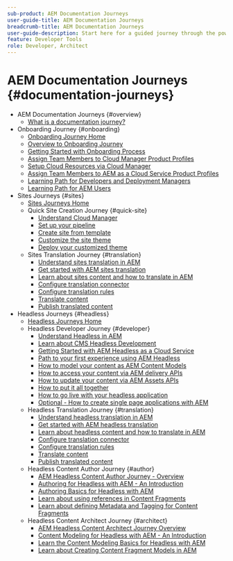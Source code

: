 ```yaml
---
sub-product: AEM Documentation Journeys
user-guide-title: AEM Documentation Journeys
breadcrumb-title: AEM Documentation Journeys
user-guide-description: Start here for a guided journey through the powerful and flexible headless features of AEM, their capabilities, and how to leverage them on your project.
feature: Developer Tools
role: Developer, Architect
---
```


# AEM Documentation Journeys {#documentation-journeys}

<!--
Please note that all links to other guides need to be absolute references with leading protocol and domain since SCCM does not allow pages to be referenced with relative links in multiple ToCs.
-->

+ AEM Documentation Journeys {#overview}
  + [What is a documentation journey?](home.md)
+ Onboarding Journey {#onboarding}
  + [Onboarding Journey Home](https://experienceleague.adobe.com/docs/experience-manager-cloud-service/journey-onboarding/home.html)
  + [Overview to Onboarding Journey](https://experienceleague.adobe.com/docs/experience-manager-cloud-service/journey-onboarding/onboarding/onboarding-journey-overview.html)
  + [Getting Started with Onboarding Process](https://experienceleague.adobe.com/docs/experience-manager-cloud-service/journey-onboarding/onboarding/get-started-onboarding-journey.html)
  + [Assign Team Members to Cloud Manager Product Profiles](https://experienceleague.adobe.com/docs/experience-manager-cloud-service/journey-onboarding/onboarding/assign-team-members-cloud-manager.html)
  + [Setup Cloud Resources via Cloud Manager](https://experienceleague.adobe.com/docs/experience-manager-cloud-service/journey-onboarding/onboarding/setup-cloud-resources-via-cloud-manager.html)
  + [Assign Team Members to AEM as a Cloud Service Product Profiles](https://experienceleague.adobe.com/docs/experience-manager-cloud-service/journey-onboarding/onboarding/assign-team-members-aem-cloud-service.html)
  + [Learning Path for Developers and Deployment Managers](https://experienceleague.adobe.com/docs/experience-manager-cloud-service/journey-onboarding/onboarding/learning-path-developers-deploymentmanagers.html)
  + [Learning Path for AEM Users](https://experienceleague.adobe.com/docs/experience-manager-cloud-service/journey-onboarding/onboarding/learning-path-aem-users.html)
+ Sites Journeys {#sites}
  + [Sites Journeys Home](https://experienceleague.adobe.com/docs/experience-manager-cloud-service/sites-journey/home.html)
  + Quick Site Creation Journey {#quick-site}
    + [Understand Cloud Manager](https://experienceleague.adobe.com/docs/experience-manager-cloud-service/sites-journey/quick-site/cloud-manager.html)
    + [Set up your pipeline](https://experienceleague.adobe.com/docs/experience-manager-cloud-service/sites-journey/quick-site/pipeline-setup.html)
    + [Create site from template](https://experienceleague.adobe.com/docs/experience-manager-cloud-service/sites-journey/quick-site/create-site.html)
    + [Customize the site theme](https://experienceleague.adobe.com/docs/experience-manager-cloud-service/sites-journey/quick-site/customize-theme.html)
    + [Deploy your customized theme](https://experienceleague.adobe.com/docs/experience-manager-cloud-service/sites-journey/quick-site/deploy-theme.html)
  + Sites Translation Journey {#translation}
    + [Understand sites translation in AEM](https://experienceleague.adobe.com/docs/experience-manager-cloud-service/sites-journey/translation/overview.html)
    + [Get started with AEM sites translation](https://experienceleague.adobe.com/docs/experience-manager-cloud-service/sites-journey/translation/getting-started.html)
    + [Learn about sites content and how to translate in AEM](https://experienceleague.adobe.com/docs/experience-manager-cloud-service/sites-journey/translation/learn-about.html)
    + [Configure translation connector](https://experienceleague.adobe.com/docs/experience-manager-cloud-service/sites-journey/translation/configure-connector.html)
    + [Configure translation rules](https://experienceleague.adobe.com/docs/experience-manager-cloud-service/sites-journey/translation/translation-rules.html)
    + [Translate content](https://experienceleague.adobe.com/docs/experience-manager-cloud-service/sites-journey/translation/translate-content.html)
    + [Publish translated content](https://experienceleague.adobe.com/docs/experience-manager-cloud-service/sites-journey/translation/publish-content.html)
+ Headless Journeys {#headless}
  + [Headless Journeys Home](https://experienceleague.adobe.com/docs/experience-manager-cloud-service/headless-journey/home.html)
   + Headless Developer Journey {#developer}
     + [Understand Headless in AEM](https://experienceleague.adobe.com/docs/experience-manager-cloud-service/headless-journey/developer/overview.html)
     + [Learn about CMS Headless Development](https://experienceleague.adobe.com/docs/experience-manager-cloud-service/headless-journey/developer/learn-about.html)
     + [Getting Started with AEM Headless as a Cloud Service](https://experienceleague.adobe.com/docs/experience-manager-cloud-service/headless-journey/developer/getting-started.html)
     + [Path to your first experience using AEM Headless](https://experienceleague.adobe.com/docs/experience-manager-cloud-service/headless-journey/developer/path-to-first-experience.html)
     + [How to model your content as AEM Content Models](https://experienceleague.adobe.com/docs/experience-manager-cloud-service/headless-journey/developer/model-your-content.html)
     + [How to access your content via AEM delivery APIs](https://experienceleague.adobe.com/docs/experience-manager-cloud-service/headless-journey/developer/access-your-content.html)
     + [How to update your content via AEM Assets APIs](https://experienceleague.adobe.com/docs/experience-manager-cloud-service/headless-journey/developer/update-your-content.html)
     + [How to put it all together](https://experienceleague.adobe.com/docs/experience-manager-cloud-service/headless-journey/developer/put-it-all-together.html)
     + [How to go live with your headless application](https://experienceleague.adobe.com/docs/experience-manager-cloud-service/headless-journey/developer/go-live.html)
     + [Optional - How to create single page applications with AEM](https://experienceleague.adobe.com/docs/experience-manager-cloud-service/headless-journey/developer/create-spa.html)
   + Headless Translation Journey {#translation}
     + [Understand headless translation in AEM](https://experienceleague.adobe.com/docs/experience-manager-cloud-service/headless-journey/translation/overview.html)
     + [Get started with AEM headless translation](https://experienceleague.adobe.com/docs/experience-manager-cloud-service/headless-journey/translation/getting-started.html)
     + [Learn about headless content and how to translate in AEM](https://experienceleague.adobe.com/docs/experience-manager-cloud-service/headless-journey/translation/learn-about.html)
     + [Configure translation connector](https://experienceleague.adobe.com/docs/experience-manager-cloud-service/headless-journey/translation/configure-connector.html)
     + [Configure translation rules](https://experienceleague.adobe.com/docs/experience-manager-cloud-service/headless-journey/translation/translation-rules.html)
     + [Translate content](https://experienceleague.adobe.com/docs/experience-manager-cloud-service/headless-journey/translation/translate-content.html)
     + [Publish translated content](https://experienceleague.adobe.com/docs/experience-manager-cloud-service/headless-journey/translation/publish-content.html)
   + Headless Content Author Journey {#author}
     + [AEM Headless Content Author Journey - Overview](https://experienceleague.adobe.com/docs/experience-manager-cloud-service/headless-journey/author/overview.html)
     + [Authoring for Headless with AEM - An Introduction](https://experienceleague.adobe.com/docs/experience-manager-cloud-service/headless-journey/author/introduction.html)
     + [Authoring Basics for Headless with AEM](https://experienceleague.adobe.com/docs/experience-manager-cloud-service/headless-journey/author/basics.html)
     + [Learn about using references in Content Fragments](https://experienceleague.adobe.com/docs/experience-manager-cloud-service/headless-journey/author/references.html)
     + [Learn about defining Metadata and Tagging for Content Fragments](https://experienceleague.adobe.com/docs/experience-manager-cloud-service/headless-journey/author/metadata-tagging.html)
   + Headless Content Architect Journey {#architect}
     + [AEM Headless Content Architect Journey Overview](https://experienceleague.adobe.com/docs/experience-manager-cloud-service/headless-journey/architect/overview.html)
     + [Content Modeling for Headless with AEM - An Introduction](https://experienceleague.adobe.com/docs/experience-manager-cloud-service/headless-journey/architect/introduction.html)
     + [Learn the Content Modeling Basics for Headless with AEM](https://experienceleague.adobe.com/docs/experience-manager-cloud-service/headless-journey/architect/basics.html)
     + [Learn about Creating Content Fragment Models in AEM](https://experienceleague.adobe.com/docs/experience-manager-cloud-service/headless-journey/architect/model-structure.html)
